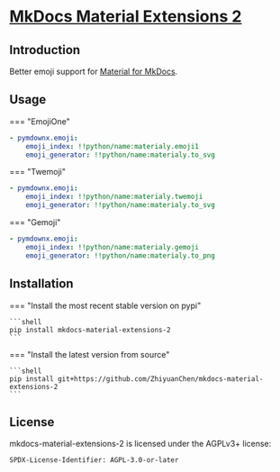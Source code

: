 # [MkDocs Material Extensions 2](https://materialy.danling.org)

## Introduction

Better emoji support for [Material for MkDocs](https://squidfunk.github.io/mkdocs-material/).

## Usage

=== "EmojiOne"

```yaml
- pymdownx.emoji:
    emoji_index: !!python/name:materialy.emoji1
    emoji_generator: !!python/name:materialy.to_svg
```

=== "Twemoji"

```yaml
- pymdownx.emoji:
    emoji_index: !!python/name:materialy.twemoji
    emoji_generator: !!python/name:materialy.to_svg
```

=== "Gemoji"

```yaml
- pymdownx.emoji:
    emoji_index: !!python/name:materialy.gemoji
    emoji_generator: !!python/name:materialy.to_png
```

## Installation

=== "Install the most recent stable version on pypi"

    ```shell
    pip install mkdocs-material-extensions-2
    ```

=== "Install the latest version from source"

    ```shell
    pip install git+https://github.com/ZhiyuanChen/mkdocs-material-extensions-2
    ```

## License

mkdocs-material-extensions-2 is licensed under the AGPLv3+ license:

`SPDX-License-Identifier: AGPL-3.0-or-later`
